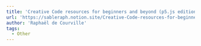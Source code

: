 ```yaml
---
title: 'Creative Code resources for beginners and beyond (p5.js edition)'
url: 'https://sableraph.notion.site/Creative-Code-resources-for-beginners-and-beyond-p5-js-edition-38fce7d30b1d41a9a626ab70440f40ca'
author: 'Raphaël de Courville'
tags:
  - Other
---
```

